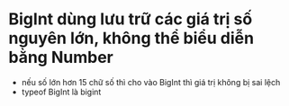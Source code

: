 # BigInt dùng lưu trữ các giá trị số nguyên lớn, không thể biểu diễn bằng Number
- nếu số lớn hơn 15 chữ số thì cho vào BigInt thì giá trị không bị sai lệch 
- typeof BigInt là bigint